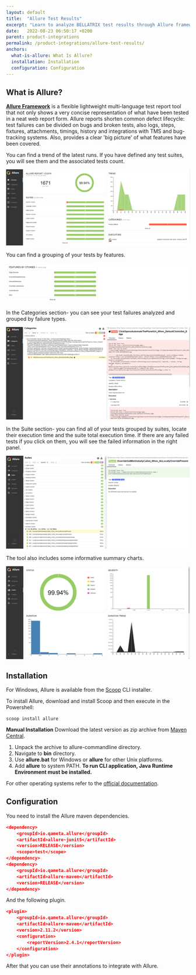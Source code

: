 ```yaml
---
layout: default
title:  "Allure Test Results"
excerpt: "Learn to analyze BELLATRIX test results through Allure framework."
date:   2022-08-23 06:50:17 +0200
parent: product-integrations
permalink: /product-integrations/allure-test-results/
anchors:
  what-is-allure: What Is Allure?
  installation: Installation
  configuration: Configuration
---
```

What is Allure?
-------
**[Allure Framework](http://allure.qatools.ru/)** is a flexible lightweight multi-language test report tool that not only shows a very concise representation of what have been tested in a neat web report form. Allure reports shorten common defect lifecycle: test failures can be divided on bugs and broken tests, also logs, steps, fixtures, attachments, timings, history and integrations with TMS and bug-tracking systems. Also, provides a clear 'big picture' of what features have been covered.

You can find a trend of the latest runs. If you have defined any test suites, you will see them and the associated tests count.

![Bellatrix](images/allure-main-overview-suites.png)

You can find a grouping of your tests by features.

![Bellatrix](images/allure-features-stories.png)

In the Categories section- you can see your test failures analyzed and grouped by failure types.

![Bellatrix](images/allure-failures-categories.png)

In the Suite section- you can find all of your tests grouped by suites, locate their execution time and the suite total execution time. If there are any failed tests if you click on them, you will see the failed information in the right panel.

![Bellatrix](images/allure-suites-grouping.png)

The tool also includes some informative summary charts.

![Bellatrix](images/allure-charts.png)

Installation
------------

For Windows, Allure is available from the [Scoop](http://scoop.sh/) CLI installer.

To install Allure, download and install Scoop and then execute in the Powershell: 
```
scoop install allure
```

**Manual Installation**
Download the latest version as zip archive from [Maven Central](http://repo.maven.apache.org/maven2/io/qameta/allure/allure-commandline/).
1. Unpack the archive to allure-commandline directory.
2. Navigate to **bin** directory.
3. Use **allure.bat** for Windows or **allure** for other Unix platforms.
4. Add **allure** to system PATH.
**To run CLI application, Java Runtime Environment must be installed.**

For other operating systems refer to the [official documentation](https://docs.qameta.io/allure/#_installing_a_commandline).

Configuration
-------------
You need to install the Allure maven dependencies.
```json
<dependency>
    <groupId>io.qameta.allure</groupId>
    <artifactId>allure-junit5</artifactId>
    <version>RELEASE</version>
    <scope>test</scope>
</dependency>
<dependency>
    <groupId>io.qameta.allure</groupId>
    <artifactId>allure-maven</artifactId>
    <version>RELEASE</version>
</dependency>
```
And the following plugin.
```json
<plugin>
    <groupId>io.qameta.allure</groupId>
    <artifactId>allure-maven</artifactId>
    <version>2.11.2</version>
    <configuration>
        <reportVersion>2.4.1</reportVersion>
    </configuration>
</plugin>
```
After that you can use their annotations to integrate with Allure.